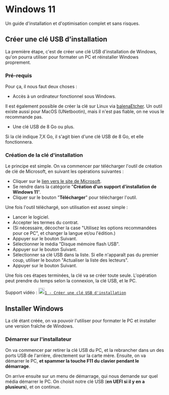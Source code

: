 # Windows 11
Un guide d'installation et d'optimisation complet et sans risques.

## Créer une clé USB d'installation
La première étape, c'est de créer une clé USB d'installation de Windows, qu'on pourra utiliser pour formater un PC et réinstaller Windows proprement.

### Pré-requis
Pour ça, il nous faut deux choses :
- Accès à un ordinateur fonctionnel sous Windows.

Il est également possible de créer la clé sur Linux via [balenaEtcher](https://www.balena.io/etcher/).
Un outil existe aussi pour MacOS (UNetbootin), mais il n'est pas fiable, on ne vous le recommande pas.

- Une clé USB de 8 Go ou plus.

Si la clé indique 7,X Go, il s'agit bien d'une clé USB de 8 Go, et elle fonctionnera.

### Création de la clé d'installation
Le principe est simple. On va commencer par télécharger l'outil de création de clé de Microsoft, en suivant les opérations suivantes :
- Cliquer sur le [lien vers le site de Microsoft](https://www.microsoft.com/fr-fr/software-download/windows11).
- Se rendre dans la catégorie "**Création d'un support d'installation de Windows 11**".
- Cliquer sur le bouton "**Télécharger**" pour télécharger l'outil.

Une fois l'outil téléchargé, son utilisation est assez simple : 
- Lancer le logiciel.
- Accepter les termes du contrat.
- (Si nécessaire, décocher la case "Utilisez les options recommandées pour ce PC", et changer la langue et/ou l'édition.)
- Appuyer sur le bouton Suivant.
- Sélectionner le média "Disque mémoire flash USB".
- Appuyer sur le bouton Suivant.
- Sélectionner sa clé USB dans la liste. Si elle n'apparaît pas du premier coup, utiliser le bouton "Actualiser la liste des lecteurs".
- Appuyer sur le bouton Suivant.

Une fois ces étapes terminées, la clé va se créer toute seule. L'opération peut prendre du temps selon la connexion, la clé USB, et le PC.

Support vidéo : [<img src="https://i.imgur.com/cRUau5i.png" height="20">`1 - Créer une clé USB d'installation`](https://youtu.be/nidskw_JslQ)

## Installer Windows

La clé étant créée, on va pouvoir l'utiliser pour formater le PC et installer une version fraîche de Windows.

### Démarrer sur l'installateur
On va commencer par retirer la clé USB du PC, et la rebrancher dans un des ports USB de l'arrière, directement sur la carte mère. Ensuite, on va démarrer le PC, **et spammer la touche F11 du clavier pendant le démarrage**.

On arrive ensuite sur un menu de démarrage, qui nous demande sur quel média démarrer le PC. On choisit notre clé USB (**en UEFI si il y en a plusieurs**), et on continue.

